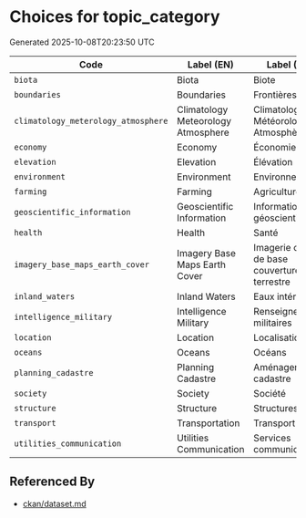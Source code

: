 # Choices for topic_category

Generated 2025-10-08T20:23:50 UTC

| Code | Label (EN) | Label (FR) |
|------|------------|------------|
| `biota` | Biota | Biote |
| `boundaries` | Boundaries | Frontières |
| `climatology_meterology_atmosphere` | Climatology Meteorology Atmosphere | Climatologie Météorologie Atmosphère |
| `economy` | Economy | Économie |
| `elevation` | Elevation | Élévation |
| `environment` | Environment | Environnement |
| `farming` | Farming | Agriculture |
| `geoscientific_information` | Geoscientific Information | Information géoscientifique |
| `health` | Health | Santé |
| `imagery_base_maps_earth_cover` | Imagery Base Maps Earth Cover | Imagerie carte de base couverture terrestre |
| `inland_waters` | Inland Waters | Eaux intérieures |
| `intelligence_military` | Intelligence Military | Renseignements militaires |
| `location` | Location | Localisation |
| `oceans` | Oceans | Océans |
| `planning_cadastre` | Planning Cadastre | Aménagement cadastre |
| `society` | Society | Société |
| `structure` | Structure | Structures |
| `transport` | Transportation | Transport |
| `utilities_communication` | Utilities Communication | Services communication |


## Referenced By

- [ckan/dataset.md](../ckan/dataset.md)
